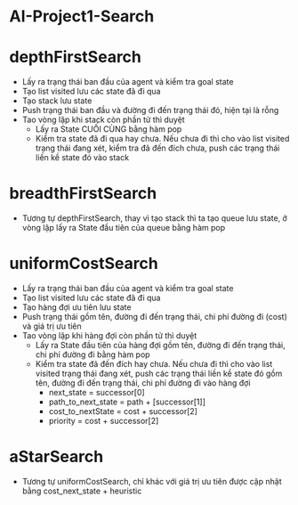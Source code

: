 # AI-Project1-Search

# depthFirstSearch
  - Lấy ra trạng thái ban đầu của agent và kiểm tra goal state
  - Tạo list visited lưu các state đã đi qua
  - Tạo stack lưu state 
  - Push trạng thái ban đầu và đường đi đến trạng thái đó, hiện tại là rỗng
  - Tao vòng lặp khi stack còn phần tử thì duyệt
      + Lấy ra State CUỐI CÙNG bằng hàm pop
      + Kiểm tra state đã đi qua hay chưa. Nếu chưa đi thì cho vào list visited trạng thái đang xét, kiểm tra đã đến đích chưa, push các trạng thái liền kề state đó vào stack
    
# breadthFirstSearch
  - Tương tự depthFirstSearch, thay vì tạo stack thì ta tạo queue lưu state, ở vòng lặp lấy ra State đầu tiên của queue bằng hàm pop

#  uniformCostSearch
  - Lấy ra trạng thái ban đầu của agent và kiểm tra goal state
  - Tạo list visited lưu các state đã đi qua
  - Tạo hàng đợi ưu tiên lưu state 
  - Push trạng thái gồm tên, đường đi đến trạng thái, chi phí đường đi (cost) và giá trị ưu tiên
  - Tao vòng lặp khi hàng đợi còn phần tử thì duyệt
      + Lấy ra State đầu tiên của hàng đợi gồm tên, đường đi đến trạng thái, chi phí đường đi bằng hàm pop
      + Kiểm tra state đã đến đích hay chưa. Nếu chưa đi thì cho vào list visited trạng thái đang xét, push các trạng thái liền kề state đó gồm tên, đường đi đến trạng thái, chi phí đường đi vào hàng đợi
        * next_state = successor[0]
        * path_to_next_state = path + [successor[1]]
        * cost_to_nextState = cost + successor[2]
        * priority = cost + successor[2]
    
# aStarSearch
  - Tương tự uniformCostSearch, chỉ khác với giá trị ưu tiên được cập nhật bằng cost_next_state + heuristic 
